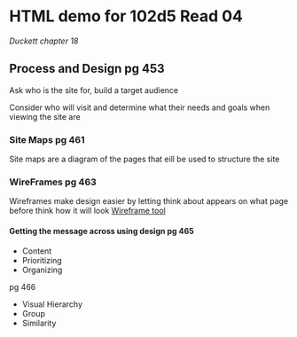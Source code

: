 # HTML demo for 102d5 Read 04

*Duckett chapter 18*
## Process and Design pg 453
Ask who is the site for, build a target audience

Consider who will visit and determine what their needs and goals when viewing the site are 

### Site Maps pg 461
Site maps are a diagram of the pages that eill be used to structure the site

### WireFrames pg 463
Wireframes make design easier by letting think about appears on what page before think how it will look
[Wireframe tool](http://lovelycharts.com)

#### Getting the message across using design pg 465
- Content
- Prioritizing
- Organizing

pg 466
- Visual Hierarchy
- Group
- Similarity

